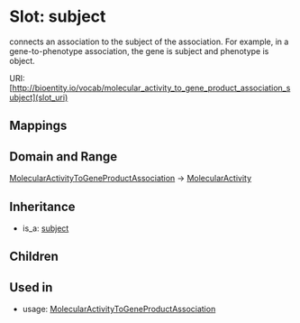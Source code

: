 # Slot: subject


connects an association to the subject of the association. For example, in a gene-to-phenotype association, the gene is subject and phenotype is object.

URI: [http://bioentity.io/vocab/molecular_activity_to_gene_product_association_subject](slot_uri)
## Mappings

## Domain and Range

[MolecularActivityToGeneProductAssociation](MolecularActivityToGeneProductAssociation.md) -> [MolecularActivity](MolecularActivity.md)
## Inheritance

 *  is_a: [subject](subject.md)
## Children

## Used in

 *  usage: [MolecularActivityToGeneProductAssociation](MolecularActivityToGeneProductAssociation.md)
